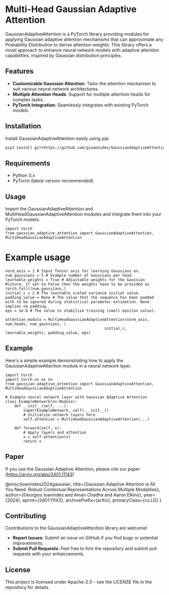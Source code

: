 # Multi-Head Gaussian Adaptive Attention

GaussianAdaptiveAttention is a PyTorch library providing modules for applying Gaussian adaptive attention mechanisms that can approximate any Probability Distribution to derive attention weights. This library offers a novel approach to enhance neural network models with adaptive attention capabilities, inspired by Gaussian distribution principles.

## Features

- **Customizable Gaussian Attention**: Tailor the attention mechanism to suit various neural network architectures.
- **Multiple Attention Heads**: Support for multiple attention heads for complex tasks.
- **PyTorch Integration**: Seamlessly integrates with existing PyTorch models.

## Installation

Install GaussianAdaptiveAttention easily using pip:

```bash
pip3 install git+https://github.com/gioannides/GaussianAdaptiveAttention.git
```

## Requirements

- Python 3.x
- PyTorch (latest version recommended)

## Usage

Import the GaussianAdaptiveAttention and MultiHeadGaussianAdaptiveAttention modules and integrate them into your PyTorch models:

```python3
import torch
from gaussian_adaptive_attention import GaussianAdaptiveAttention, MultiHeadGaussianAdaptiveAttention
```

# Example usage
```
norm_axis = 1 # Input Tensor axis for learning Gaussians on.
num_gaussians = 5 # Example number of Gaussians per head.
learnable_weights = True # Adjustable weights for the Gaussian Mixture, if set to False then the weights have to be provided as torch.full((num_gaussians,)
initial_c = 2 # The learnable scaled variance initial value.
padding_value = None # The value that the sequence has been padded with to be ignored during statistical parameter estimation. None implies no padding.
eps = 1e-8 # The value to stabilize training (small epsilon value).

attention_module = MultiHeadGaussianAdaptiveAttention(norm_axis, num_heads, num_gaussians, \
                                            initial_c, learnable_weights, padding_value, eps)
```

## Example

Here's a simple example demonstrating how to apply the GaussianAdaptiveAttention module in a neural network layer.

```
import torch
import torch.nn as nn
from gaussian_adaptive_attention import GaussianAdaptiveAttention, MultiHeadGaussianAdaptiveAttention

# Example neural network layer with Gaussian Adaptive Attention
class ExampleNetwork(nn.Module):
    def __init__(self, ...):
        super(ExampleNetwork, self).__init__()
        # Initialize network layers here
        self.attention = MultiHeadGaussianAdaptiveAttention(...)

    def forward(self, x):
        # Apply layers and attention
        x = self.attention(x)
        return x
```

## Paper

If you use the Gaussian Adaptive Attention, please cite our paper (https://arxiv.org/abs/2401.11143)

@misc{ioannides2024gaussian,
      title={Gaussian Adaptive Attention is All You Need: Robust Contextual Representations Across Multiple Modalities}, 
      author={Georgios Ioannides and Aman Chadha and Aaron Elkins},
      year={2024},
      eprint={2401.11143},
      archivePrefix={arXiv},
      primaryClass={cs.LG}
}
        
## Contributing

Contributions to the GaussianAdaptiveAttention library are welcome!

-    **Report Issues**: Submit an issue on GitHub if you find bugs or potential improvements.
-    **Submit Pull Requests**: Feel free to fork the repository and submit pull requests with your enhancements.

## License

This project is licensed under Apache-2.0 - see the LICENSE file in the repository for details.
